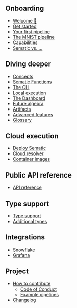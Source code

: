## Onboarding

* [Welcome 👋](README.md)
* [Get started](get-started.md)
* [Your first pipeline](first-pipeline.md)
* [The MNIST pipeline](real-example.md)
* [Capabilities](capabilities.md)
* [Sematic vs. ...](sematic-vs.md)

## Diving deeper

* [Concepts](concepts.md)
* [Sematic Functions](functions.md)
* [The CLI](cli.md)
* [Local execution](local-execution.md)
* [The Dashboard](sematic-ui.md)
* [Future algebra](future-algebra.md)
* [Artifacts](artifacts.md)
* [Advanced features](advanced-features.md)
* [Glossary](glossary.md)

## Cloud execution

* [Deploy Sematic](deploy.md)
* [Cloud resolver](cloud-resolver.md)
* [Container images](container-images.md)

## Public API reference

* [API reference](api.md)

## Type support

* [Type support](type-support.md)
* [Additional types](types.md)

## Integrations

<!---
* Apache Spark
* Ray
-->
* [Snowflake](snowflake.md)
* [Grafana](grafana.md)
<!---
* Slack
* PyTorch
* Pandas
* Plotly
* Matplotlib
-->

## Project
<!---
* Architecture
* Stack and tools
-->
* [How to contribute](contributor-guide.md)
    * [Code of Conduct](code-of-conduct.md)
    * [Example pipelines](contribute-example.md)
* [Changelog](changelog.md)
<!---
* Company handbook
-->